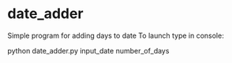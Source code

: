 # date_adder
Simple program for adding days to date
To launch type in console:

  python date_adder.py input_date number_of_days
